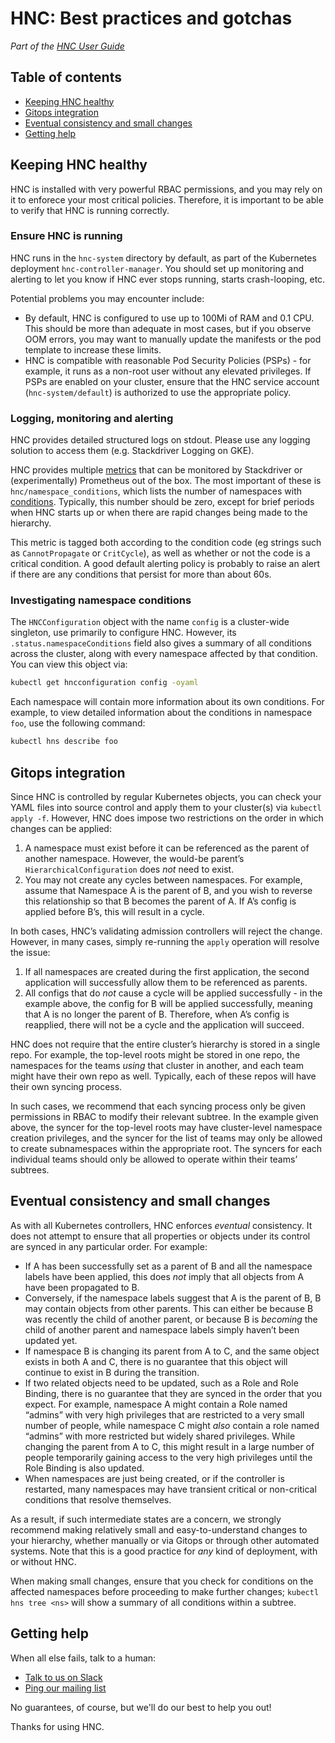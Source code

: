 # HNC: Best practices and gotchas
_Part of the [HNC User Guide](README.md)_

## Table of contents

* [Keeping HNC healthy](#health)
* [Gitops integration](#gitops)
* [Eventual consistency and small changes](#consistency)
* [Getting help](#help)

<a name="health"/>

## Keeping HNC healthy

HNC is installed with very powerful RBAC permissions, and you may rely on it to
enforece your most critical policies. Therefore, it is important to be able to
verify that HNC is running correctly.

### Ensure HNC is running

HNC runs in the `hnc-system` directory by default, as part of the Kubernetes
deployment `hnc-controller-manager`. You should set up monitoring and alerting
to let you know if HNC ever stops running, starts crash-looping, etc.

Potential problems you may encounter include:
* By default, HNC is configured to use up to 100Mi of RAM and 0.1 CPU. This
  should be more than adequate in most cases, but if you observe OOM errors, you
  may want to manually update the manifests or the pod template to increase
  these limits.
* HNC is compatible with reasonable Pod Security Policies (PSPs) - for example,
  it runs as a non-root user without any elevated privileges. If PSPs are
  enabled on your cluster, ensure that the HNC service account
  (`hnc-system/default`) is authorized to use the appropriate policy.

### Logging, monitoring and alerting

HNC provides detailed structured logs on stdout. Please use any logging solution
to access them (e.g. Stackdriver Logging on GKE).

HNC provides multiple [metrics](how-to.md#admin-metrics) that can be monitored
by Stackdriver or (experimentally) Prometheus out of the box. The most important
of these is `hnc/namespace_conditions`, which lists the number of namespaces
with [conditions](concepts.md#admin-conditions). Typically, this number should
be zero, except for brief periods when HNC starts up or when there are rapid
changes being made to the hierarchy.

This metric is tagged both according to the condition code (eg strings such as
`CannotPropagate` or `CritCycle`), as well as whether or not the code is a
critical condition. A good default alerting policy is probably to raise an alert
if there are any conditions that persist for more than about 60s.

### Investigating namespace conditions

The `HNCConfiguration` object with the name `config` is a cluster-wide
singleton, use primarily to configure HNC. However, its
`.status.namespaceConditions` field also gives a summary of all conditions
across the cluster, along with every namespace affected by that condition. You
can view this object via:

```bash
kubectl get hncconfiguration config -oyaml
```

Each namespace will contain more information about its own conditions. For
example, to view detailed information about the conditions in namespace `foo`,
use the following command:

```bash
kubectl hns describe foo
```

<a name="gitops"/>

## Gitops integration

Since HNC is controlled by regular Kubernetes objects, you can check your YAML
files into source control and apply them to your cluster(s) via `kubectl apply
-f`. However, HNC does impose two restrictions on the order in which changes can
be applied:

1. A namespace must exist before it can be referenced as the parent of another
   namespace. However, the would-be parent’s `HierarchicalConfiguration` does
   _not_ need to exist.
1. You may not create any cycles between namespaces. For example, assume that
   Namespace A is the parent of B, and you wish to reverse this relationship so
   that B becomes the parent of A. If A’s config is applied before B’s, this
   will result in a cycle.

In both cases, HNC’s validating admission controllers will reject the change.
However, in many cases, simply re-running the `apply` operation will resolve the
issue:

1. If all namespaces are created during the first application, the second
   application will successfully allow them to be referenced as parents.
1. All configs that do _not_ cause a cycle will be applied successfully - in the
   example above, the config for B will be applied successfully, meaning that A
   is no longer the parent of B. Therefore, when A’s config is reapplied, there
   will not be a cycle and the application will succeed.

HNC does not require that the entire cluster’s hierarchy is stored in a single
repo. For example, the top-level roots might be stored in one repo, the
namespaces for the teams _using_ that cluster in another, and each team might
have their own repo as well. Typically, each of these repos will have their own
syncing process.

In such cases, we recommend that each syncing process only be given permissions
in RBAC to modify their relevant subtree. In the example given above, the syncer
for the top-level roots may have cluster-level namespace creation privileges,
and the syncer for the list of teams may only be allowed to create subnamespaces
within the appropriate root. The syncers for each individual teams should only
be allowed to operate within their teams’ subtrees.

<a name="consistency"/>

## Eventual consistency and small changes

As with all Kubernetes controllers, HNC enforces _eventual_ consistency. It does
not attempt to ensure that all properties or objects under its control are
synced in any particular order. For example:

* If A has been successfully set as a parent of B and all the namespace labels
  have been applied, this does _not_ imply that all objects from A have been
  propagated to B.
* Conversely, if the namespace labels suggest that A is the parent of B, B may
  contain objects from other parents. This can either be because B was recently
  the child of another parent, or because B is _becoming_ the child of another
  parent and namespace labels simply haven’t been updated yet.
* If namespace B is changing its parent from A to C, and the same object exists
  in both A and C, there is no guarantee that this object will continue to exist
  in B during the transition.
* If two related objects need to be updated, such as a Role and Role Binding,
  there is no guarantee that they are synced in the order that you expect. For
  example, namespace A might contain a Role named “admins” with very high
  privileges that are restricted to a very small number of people, while
  namespace C might _also_ contain a role named “admins” with more restricted
  but widely shared privileges. While changing the parent from A to C, this
  might result in a large number of people temporarily gaining access to the
  very high privileges until the Role Binding is also updated.
* When namespaces are just being created, or if the controller is restarted,
  many namespaces may have transient critical or non-critical conditions that
  resolve themselves.

As a result, if such intermediate states are a concern, we strongly recommend
making relatively small and easy-to-understand changes to your hierarchy,
whether manually or via Gitops or through other automated systems. Note that
this is a good practice for _any_ kind of deployment, with or without HNC.

When making small changes, ensure that you check for conditions on the affected
namespaces before proceeding to make further changes; `kubectl hns tree <ns>`
will show a summary of all conditions within a subtree.

<a name="help"/>

## Getting help

When all else fails, talk to a human:

- [Talk to us on Slack](https://kubernetes.slack.com/messages/wg-multitenancy)
- [Ping our mailing list](https://groups.google.com/forum/#!forum/kubernetes-wg-multitenancy)

No guarantees, of course, but we'll do our best to help you out!

Thanks for using HNC.
